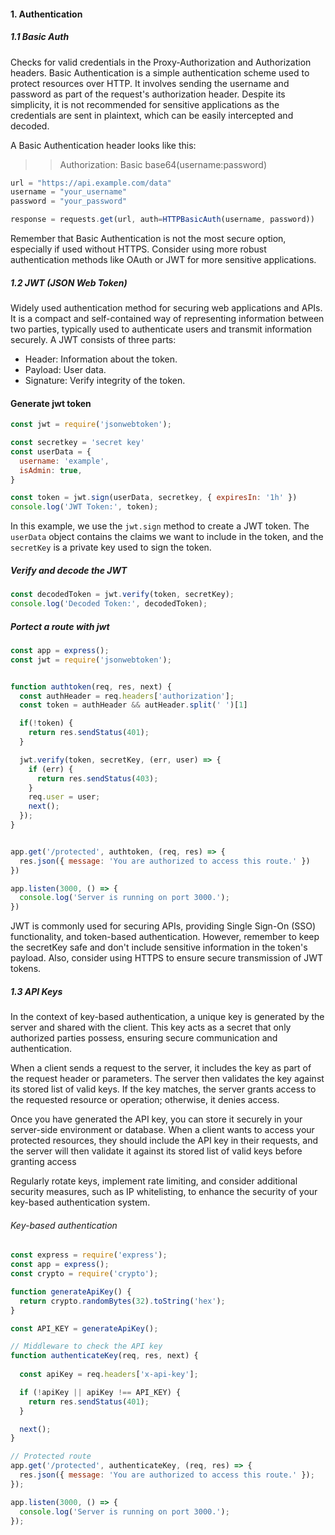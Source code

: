 #### 1. Authentication

##### 1.1 Basic Auth

Checks for valid credentials in the Proxy-Authorization and Authorization headers. Basic Authentication is a simple authentication scheme used to protect resources over HTTP. It involves sending the username and password as part of the request's authorization header. Despite its simplicity, it is not recommended for sensitive applications as the credentials are sent in plaintext, which can be easily intercepted and decoded.

A Basic Authentication header looks like this:

>> Authorization: Basic base64(username:password)


```javascript
url = "https://api.example.com/data"
username = "your_username"
password = "your_password"

response = requests.get(url, auth=HTTPBasicAuth(username, password))
```
Remember that Basic Authentication is not the most secure option, especially if used without HTTPS. Consider using more robust authentication methods like OAuth or JWT for more sensitive applications.

##### 1.2 JWT (JSON Web Token)

Widely used authentication method for securing web applications and APIs. It is a compact and self-contained way of representing information between two parties, typically used to authenticate users and transmit information securely. A JWT consists of three parts:

- Header: Information about the token.
- Payload: User data.
- Signature: Verify integrity of the token.

#### Generate jwt token

```javascript
const jwt = require('jsonwebtoken');

const secretkey = 'secret key'
const userData = {
  username: 'example',
  isAdmin: true,
}

const token = jwt.sign(userData, secretkey, { expiresIn: '1h' })
console.log('JWT Token:', token);
```

In this example, we use the `jwt.sign` method to create a JWT token. The `userData` object contains the claims we want to include in the token, and the `secretKey` is a private key used to sign the token. 

##### Verify and decode the JWT

```javascript
const decodedToken = jwt.verify(token, secretKey);
console.log('Decoded Token:', decodedToken);
```


##### Portect a route with jwt


```javascript
const app = express();
const jwt = require('jsonwebtoken');


function authtoken(req, res, next) {
  const authHeader = req.headers['authorization'];
  const token = authHeader && autHeader.split(' ')[1]

  if(!token) {
    return res.sendStatus(401);
  }

  jwt.verify(token, secretKey, (err, user) => {
    if (err) {
      return res.sendStatus(403);
    }
    req.user = user;
    next();
  });
}


app.get('/protected', authtoken, (req, res) => {
  res.json({ message: 'You are authorized to access this route.' })
})

app.listen(3000, () => {
  console.log('Server is running on port 3000.');
})
```
JWT is commonly used for securing APIs, providing Single Sign-On (SSO) functionality, and token-based authentication. However, remember to keep the secretKey safe and don't include sensitive information in the token's payload. Also, consider using HTTPS to ensure secure transmission of JWT tokens.

##### 1.3 API Keys

In the context of key-based authentication, a unique key is generated by the server and shared with the client. This key acts as a secret that only authorized parties possess, ensuring secure communication and authentication.

When a client sends a request to the server, it includes the key as part of the request header or parameters. The server then validates the key against its stored list of valid keys. If the key matches, the server grants access to the requested resource or operation; otherwise, it denies access.

Once you have generated the API key, you can store it securely in your server-side environment or database. When a client wants to access your protected resources, they should include the API key in their requests, and the server will then validate it against its stored list of valid keys before granting access

Regularly rotate keys, implement rate limiting, and consider additional security measures, such as IP whitelisting, to enhance the security of your key-based authentication system.


###### Key-based authentication

```javascript
const express = require('express');
const app = express();
const crypto = require('crypto');

function generateApiKey() {
  return crypto.randomBytes(32).toString('hex');
}

const API_KEY = generateApiKey();

// Middleware to check the API key
function authenticateKey(req, res, next) {
  
  const apiKey = req.headers['x-api-key'];

  if (!apiKey || apiKey !== API_KEY) {
    return res.sendStatus(401);
  }

  next();
}

// Protected route
app.get('/protected', authenticateKey, (req, res) => {
  res.json({ message: 'You are authorized to access this route.' });
});

app.listen(3000, () => {
  console.log('Server is running on port 3000.');
});
```